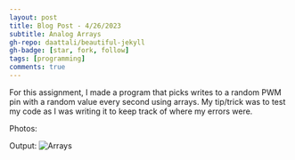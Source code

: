 ```yaml
---
layout: post
title: Blog Post - 4/26/2023
subtitle: Analog Arrays
gh-repo: daattali/beautiful-jekyll
gh-badge: [star, fork, follow]
tags: [programming]
comments: true
---
```

 For this assignment, I made a program that picks writes to a random PWM pin with a random value every second using arrays. My tip/trick was to test my code
 as I was writing it to keep track of where my errors were. 

Photos:

Output:
![Arrays](https://mishalpowers.github.io/assets/img/Arrays.JPG)
